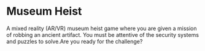 # Museum Heist
A mixed reality (AR/VR) museum heist game where you are given a mission of robbing an ancient artifact. You must be attentive of the security systems and puzzles to solve.Are you ready for the challenge?
